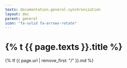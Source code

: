 ```yaml
---
texts: documentation.general.synchronization
layout: doc
parent: general
icon: "fa-solid fa-arrows-rotate"
---
```


# {% t {{ page.texts }}.title %}

{% tf {{ page.url | remove_first: "/" }}.md %}
